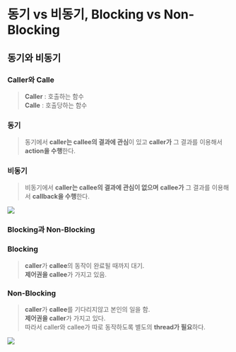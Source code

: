 # 동기 vs 비동기, Blocking vs Non-Blocking


## 동기와 비동기 <a href="#undefined" id="undefined"></a>

### Caller와 Calle <a href="#caller-calle" id="caller-calle"></a>

> **Caller** : 호출하는 함수\
> **Calle** : 호출당하는 함수

### 동기 <a href="#undefined" id="undefined"></a>

> 동기에서 **caller는 callee의 결과에 관심**이 있고 **caller가** 그 결과를 이용해서 **action을 수행**한다.

### 비동기 <a href="#undefined" id="undefined"></a>

> 비동기에서 **caller는 callee의 결과에 관심이 없으며** **callee가** 그 결과를 이용해서 **callback을 수행**한다.

![](https://velog.velcdn.com/images/van1164/post/01e410ba-1e03-4938-b514-4344e4d9ce71/image.png)

### Blocking과 Non-Blocking <a href="#blocking-non-blocking" id="blocking-non-blocking"></a>

### Blocking <a href="#blocking" id="blocking"></a>

> **caller**가 **callee**의 동작이 완료될 때까지 대기.\
> **제어권을 callee**가 가지고 있음.

### Non-Blocking <a href="#non-blocking" id="non-blocking"></a>

> **caller**가 **callee**를 기다리지않고 본인의 일을 함.\
> **제어권을 caller**가 가지고 있다.\
> 따라서 caller와 callee가 따로 동작하도록 별도의 **thread가 필요**하다.

![](https://velog.velcdn.com/images/van1164/post/20659a27-7689-4738-a71a-0827b26f2a45/image.png)
